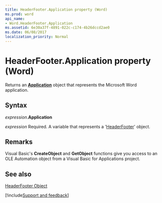 ```yaml
---
title: HeaderFooter.Application property (Word)
ms.prod: word
api_name:
- Word.HeaderFooter.Application
ms.assetid: 6e30a37f-4891-022c-c174-4b26dccd2ae0
ms.date: 06/08/2017
localization_priority: Normal
---
```



# HeaderFooter.Application property (Word)

Returns an  **[Application](Word.Application.md)** object that represents the Microsoft Word application.


## Syntax

_expression_.**Application**

_expression_ Required. A variable that represents a '[HeaderFooter](Word.HeaderFooter.md)' object.


## Remarks

Visual Basic's  **CreateObject** and **GetObject** functions give you access to an OLE Automation object from a Visual Basic for Applications project.


## See also


[HeaderFooter Object](Word.HeaderFooter.md)

[!include[Support and feedback](~/includes/feedback-boilerplate.md)]